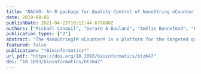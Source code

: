 ```yaml
---
title: "NACHO: An R package for Quality Control of NanoString nCounter Data"
date: 2019-08-01
publishDate: 2021-04-23T10:12:44.679088Z
authors: ["Mickaël Canouil", "Gerard A Bouland", "Amélie Bonnefond", "Philippe Froguel", "Leen M ’t Hart", "Roderick C Slieker"]
publication_types: ["2"]
abstract: "The NanoStringTM nCounter® is a platform for the targeted quantification of expression data in biofluids and tissues. While software by the manufacturer is available in addition to third parties packages, they do not provide a complete quality control (QC) pipeline. Here, we present NACHO (‘NAnostring quality Control dasHbOard’), a comprehensive QC R-package. The package consists of three subsequent steps: summarize, visualize and normalize. The summarize function collects all the relevant data and stores it in a tidy format, the visualize function initiates a dashboard with plots of the relevant QC outcomes. It contains QC metrics that are measured by default by the manufacturer, but also calculates other insightful measures, including the scaling factors that are needed in the normalization step. In this normalization step, different normalization methods can be chosen to optimally preprocess data. Together, NACHO is a comprehensive method that optimizes insight and preprocessing of nCounter® data.NACHO is available as an R-package on CRAN and the development version on GitHub https://github.com/mcanouil/NACHO.Supplementary data are available at Bioinformatics online."
featured: false
publication: "*Bioinformatics*"
url_pdf: "https://doi.org/10.1093/bioinformatics/btz647"
doi: "10.1093/bioinformatics/btz647"
---
```


